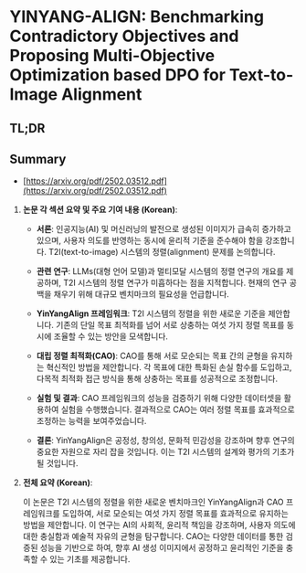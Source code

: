 # YINYANG-ALIGN: Benchmarking Contradictory Objectives and Proposing Multi-Objective Optimization based DPO for Text-to-Image Alignment
## TL;DR
## Summary
- [https://arxiv.org/pdf/2502.03512.pdf](https://arxiv.org/pdf/2502.03512.pdf)

1. **논문 각 섹션 요약 및 주요 기여 내용 (Korean)**:

   - **서론**: 인공지능(AI) 및 머신러닝의 발전으로 생성된 이미지가 급속히 증가하고 있으며, 사용자 의도를 반영하는 동시에 윤리적 기준을 준수해야 함을 강조합니다. T2I(text-to-image) 시스템의 정렬(alignment) 문제를 논의합니다.

   - **관련 연구**: LLMs(대형 언어 모델)과 멀티모달 시스템의 정렬 연구의 개요를 제공하며, T2I 시스템의 정렬 연구가 미흡하다는 점을 지적합니다. 현재의 연구 공백을 채우기 위해 대규모 벤치마크의 필요성을 언급합니다.

   - **YinYangAlign 프레임워크**: T2I 시스템의 정렬을 위한 새로운 기준을 제안합니다. 기존의 단일 목표 최적화를 넘어 서로 상충하는 여섯 가지 정렬 목표를 동시에 조율할 수 있는 방안을 모색합니다.

   - **대립 정렬 최적화(CAO)**: CAO를 통해 서로 모순되는 목표 간의 균형을 유지하는 혁신적인 방법을 제안합니다. 각 목표에 대한 특화된 손실 함수를 도입하고, 다목적 최적화 접근 방식을 통해 상충하는 목표를 성공적으로 조정합니다.

   - **실험 및 결과**: CAO 프레임워크의 성능을 검증하기 위해 다양한 데이터셋을 활용하여 실험을 수행했습니다. 결과적으로 CAO는 여러 정렬 목표를 효과적으로 조정하는 능력을 보여주었습니다.

   - **결론**: YinYangAlign은 공정성, 창의성, 문화적 민감성을 강조하며 향후 연구의 중요한 자원으로 자리 잡을 것입니다. 이는 T2I 시스템의 설계와 평가의 기초가 될 것입니다.

2. **전체 요약 (Korean)**:

   이 논문은 T2I 시스템의 정렬을 위한 새로운 벤치마크인 YinYangAlign과 CAO 프레임워크를 도입하여, 서로 모순되는 여섯 가지 정렬 목표를 효과적으로 유지하는 방법을 제안합니다. 이 연구는 AI의 사회적, 윤리적 책임을 강조하며, 사용자 의도에 대한 충실함과 예술적 자유의 균형을 탐구합니다. CAO는 다양한 데이터를 통한 검증된 성능을 기반으로 하여, 향후 AI 생성 이미지에서 공정하고 윤리적인 기준을 충족할 수 있는 기초를 제공합니다.